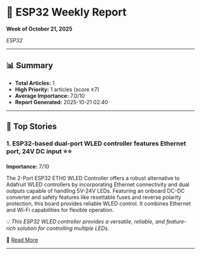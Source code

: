 # 📰 ESP32 Weekly Report
**Week of October 21, 2025**

*ESP32*

---

## 📊 Summary
- **Total Articles:** 1
- **High Priority:** 1 articles (score ≥7)
- **Average Importance:** 7.0/10
- **Report Generated:** 2025-10-21 02:40

---

## 🌟 Top Stories

### 1. ESP32-based dual-port WLED controller features Ethernet port, 24V DC input ⭐⭐

**Importance:** 7/10

The 2-Port ESP32 ETH0 WLED Controller offers a robust alternative to Adafruit WLED controllers by incorporating Ethernet connectivity and dual outputs capable of handling 5V-24V LEDs.  Featuring an onboard DC-DC converter and safety features like resettable fuses and reverse polarity protection, this board provides reliable WLED control.  It combines Ethernet and Wi-Fi capabilities for flexible operation.

💡 *This ESP32 WLED controller provides a versatile, reliable, and feature-rich solution for controlling multiple LEDs.*

🔗 [Read More](https://www.cnx-software.com/2025/10/11/esp32-based-dual-port-wled-controller-features-ethernet-port-24v-dc-input/)

---

